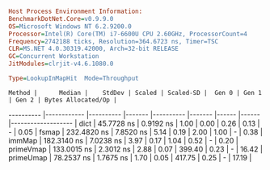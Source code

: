 ```ini

Host Process Environment Information:
BenchmarkDotNet.Core=v0.9.9.0
OS=Microsoft Windows NT 6.2.9200.0
Processor=Intel(R) Core(TM) i7-6600U CPU 2.60GHz, ProcessorCount=4
Frequency=2742188 ticks, Resolution=364.6723 ns, Timer=TSC
CLR=MS.NET 4.0.30319.42000, Arch=32-bit RELEASE
GC=Concurrent Workstation
JitModules=clrjit-v4.6.1080.0

Type=LookupInMapHit  Mode=Throughput  

```
    Method |      Median |    StdDev | Scaled | Scaled-SD |  Gen 0 | Gen 1 | Gen 2 | Bytes Allocated/Op |
---------- |------------ |---------- |------- |---------- |------- |------ |------ |------------------- |
      dict |  45.7728 ns | 0.9192 ns |   1.00 |      0.00 |   0.26 |  0.13 |     - |               0.05 |
     fsmap | 232.4820 ns | 7.8520 ns |   5.14 |      0.19 |   2.00 |  1.00 |     - |               0.38 |
    immMap | 182.3140 ns | 7.0238 ns |   3.97 |      0.17 |   1.04 |  0.52 |     - |               0.20 |
 primeVmap | 133.0015 ns | 2.3012 ns |   2.88 |      0.07 | 399.40 |  0.23 |     - |              16.42 |
 primeUmap |  78.2537 ns | 1.7675 ns |   1.70 |      0.05 | 417.75 |  0.25 |     - |              17.19 |
